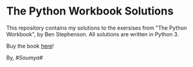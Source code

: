 # The Python Workbook Solutions

This repository contains my solutions to the exersises from "The Python Workbook", by Ben Stephenson. All solutions are 
written in Python 3.

Buy the book [here](https://www.amazon.com/Python-Workbook-Introduction-Exercises-Solutions/dp/3319142399)!

By, #_Soumya_#
